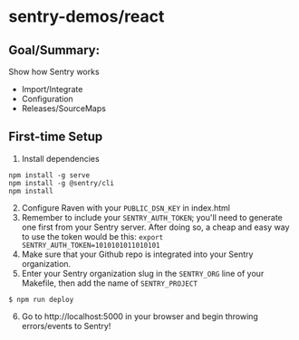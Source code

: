 # sentry-demos/react

## Goal/Summary:
Show how Sentry works
- Import/Integrate
- Configuration
- Releases/SourceMaps

## First-time Setup
1. Install dependencies
```
npm install -g serve
npm install -g @sentry/cli
npm install
```

2. Configure Raven with your `PUBLIC_DSN_KEY` in index.html
3. Remember to include your `SENTRY_AUTH_TOKEN`; you'll need to generate one
first from your Sentry server. After doing so, a cheap and easy way to use the
token would be this: `export SENTRY_AUTH_TOKEN=1010101011010101`
4. Make sure that your Github repo is integrated into your Sentry organization.
5. Enter your Sentry organization slug in the `SENTRY_ORG` line of your Makefile,
then add the name of `SENTRY_PROJECT`

```
$ npm run deploy
```
6. Go to http://localhost:5000 in your browser and begin throwing errors/events to Sentry!
